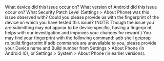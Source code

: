 What device did this issue occur on?
What version of Android did this issue occur on?
What Security Patch Level (Settings > About Phone) was this issue observed with?
Could you please provide us with the fingerprint of the device on which you have tested this issue? (NOTE: Though the issue you are submitting may not appear to be device specific, having a fingerprint helps with our investigation and improves your chances for reward.)
You may find your fingerprint with the following command: adb shell getprop ro.build.fingerprint
If adb commands are unavailable to you, please provide your Device name and Build number from Settings > About Phone (in Android 10), or Settings > System > About Phone (in earlier versions).
